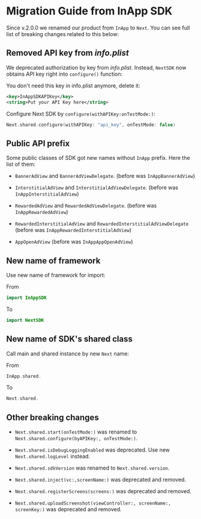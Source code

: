 # Migration Guide from InApp SDK

Since v.2.0.0 we renamed our product from `InApp` to `Next`. You can see full list of breaking changes related to this below:

## Removed API key from *info.plist*

We deprecated authorization by key from *info.plist*. Instead, `NextSDK` now obtains API key right into `configure()` function:

You don't need this key in info.plist anymore, delete it:

```xml
<key>InAppSDKAPIKey</key>
<string>Put your API Key here</string>
```

Configure Next SDK by `configure(withAPIKey:onTestMode:)`:

```swift
Next.shared.configure(withAPIKey: "api_key", onTestMode: false)
```

## Public API prefix

Some public classes of SDK got new names without `InApp` prefix. Here the list of them:

- `BannerAdView` and `BannerAdViewDelegate`. (before was `InAppBannerAdView`)

- `InterstitialAdView` and `InterstitialAdViewDelegate`. (before was `InAppInterstitialAdView`)

- `RewardedAdView` and `RewardedAdViewDelegate`. (before was `InAppRewardedAdView`)

- `RewardedInterstitialAdView` and `RewardedInterstitialAdViewDelegate` (before was `InAppRewardedInterstitialAdView`)

- `AppOpenAdView` (before was `InAppAppOpenAdView`)

## New name of framework

Use new name of framework for import:

From

```swift
import InAppSDK
```

To

```swift
import NextSDK
```

## New name of SDK's shared class

Call main and shared instance by new `Next` name:

From

```swift
InApp.shared.
```

To

```swift
Next.shared.
```

## Other breaking changes

- `Next.shared.start(onTestMode:)` was renamed to `Next.shared.configure(byAPIKey:, onTestMode:)`.

- `Next.shared.isDebugLoggingEnabled` was deprecated. Use new `Next.shared.logLevel` instead.

- `Next.shared.sdkVersion` was renamed to `Next.shared.version`.

- `Next.shared.inject(vc:,screenName:)` was deprecated and removed.

- `Next.shared.registerScreens(screens:)` was deprecated and removed.

- `Next.shared.uploadScreenshot(viewController:, screenName:, screenKey:)` was deprecated and removed.
